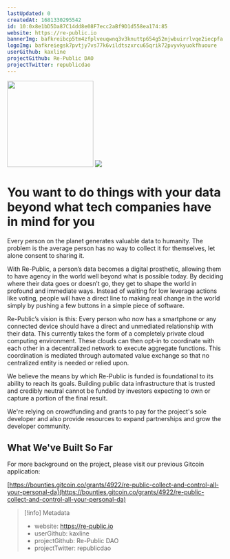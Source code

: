 ```yaml
---
lastUpdated: 0
createdAt: 1681330295542
id: 10:0x8e1bD5Da87C14dd8e08F7ecc2aBf9D1d558ea174:85
website: https://re-public.io
bannerImg: bafkreibcp5tm4zfplveuqwnq3v3knuttp654g52mjwbuirrlvqe2iecpfa
logoImg: bafkreiegsk7pvtjy7vs77k6vildtszxrcu65qrik72pvyvkyuokfhuoure
userGithub: kaxline
projectGithub: Re-Public DAO
projectTwitter: republicdao
---
```


<img style="width: 200px" src="https://ipfs-grants-stack.gitcoin.co/ipfs/bafkreiegsk7pvtjy7vs77k6vildtszxrcu65qrik72pvyvkyuokfhuoure">

<img src="https://ipfs-grants-stack.gitcoin.co/ipfs/bafkreibcp5tm4zfplveuqwnq3v3knuttp654g52mjwbuirrlvqe2iecpfa">

# You want to do things with your data beyond what tech companies have in mind for you

Every person on the planet generates valuable data to humanity. The problem is the average person has no way to collect it for themselves, let alone consent to sharing it.

With Re-Public, a person’s data becomes a digital prosthetic, allowing them to have agency in the world well beyond what is possible today. By deciding where their data goes or doesn’t go, they get to shape the world in profound and immediate ways. Instead of waiting for low leverage actions like voting, people will have a direct line to making real change in the world simply by pushing a few buttons in a simple piece of software.

Re-Public’s vision is this: Every person who now has a smartphone or any connected device should have a direct and unmediated relationship with their data. This currently takes the form of a completely private cloud computing environment. These clouds can then opt-in to coordinate with each other in a decentralized network to execute aggregate functions. This coordination is mediated through automated value exchange so that no centralized entity is needed or relied upon.

We believe the means by which Re-Public is funded is foundational to its ability to reach its goals. Building public data infrastructure that is trusted and credibly neutral cannot be funded by investors expecting to own or capture a portion of the final result.

We're relying on crowdfunding and grants to pay for the project's sole developer and also provide resources to expand partnerships and grow the developer community.

## What We've Built So Far

For more background on the project, please visit our previous Gitcoin application:

[https://bounties.gitcoin.co/grants/4922/re-public-collect-and-control-all-your-personal-da](https://bounties.gitcoin.co/grants/4922/re-public-collect-and-control-all-your-personal-da)

> [!info] Metadata
> * website: https://re-public.io
> * userGithub: kaxline
> * projectGithub: Re-Public DAO
> * projectTwitter: republicdao